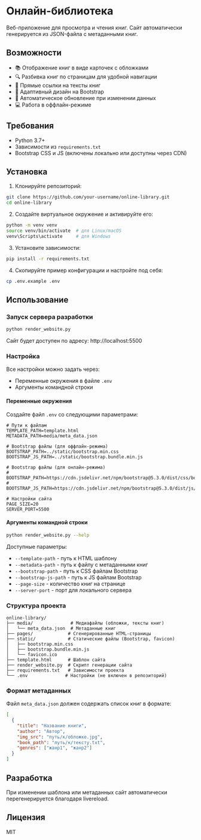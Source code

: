# Онлайн-библиотека

Веб-приложение для просмотра и чтения книг. Сайт автоматически генерируется из JSON-файла с метаданными книг.

## Возможности

- 📚 Отображение книг в виде карточек с обложками
- 🔍 Разбивка книг по страницам для удобной навигации
- 📖 Прямые ссылки на тексты книг
- 🎨 Адаптивный дизайн на Bootstrap
- 🔄 Автоматическое обновление при изменении данных
- 💻 Работа в оффлайн-режиме

## Требования

- Python 3.7+
- Зависимости из `requirements.txt`
- Bootstrap CSS и JS (включены локально или доступны через CDN)

## Установка

1. Клонируйте репозиторий:
```bash
git clone https://github.com/your-username/online-library.git
cd online-library
```

2. Создайте виртуальное окружение и активируйте его:
```bash
python -m venv venv
source venv/bin/activate  # для Linux/macOS
venv\Scripts\activate     # для Windows
```

3. Установите зависимости:
```bash
pip install -r requirements.txt
```

4. Скопируйте пример конфигурации и настройте под себя:
```bash
cp .env.example .env
```

## Использование

### Запуск сервера разработки

```bash
python render_website.py
```

Сайт будет доступен по адресу: http://localhost:5500

### Настройка

Все настройки можно задать через:
- Переменные окружения в файле `.env`
- Аргументы командной строки

#### Переменные окружения

Создайте файл `.env` со следующими параметрами:
```env
# Пути к файлам
TEMPLATE_PATH=template.html
METADATA_PATH=media/meta_data.json

# Bootstrap файлы (для оффлайн-режима)
BOOTSTRAP_PATH=../static/bootstrap.min.css
BOOTSTRAP_JS_PATH=../static/bootstrap.bundle.min.js

# Bootstrap файлы (для онлайн-режима)
# BOOTSTRAP_PATH=https://cdn.jsdelivr.net/npm/bootstrap@5.3.0/dist/css/bootstrap.min.css
# BOOTSTRAP_JS_PATH=https://cdn.jsdelivr.net/npm/bootstrap@5.3.0/dist/js/bootstrap.bundle.min.js

# Настройки сайта
PAGE_SIZE=20
SERVER_PORT=5500
```

#### Аргументы командной строки

```bash
python render_website.py --help
```

Доступные параметры:
- `--template-path` - путь к HTML шаблону
- `--metadata-path` - путь к файлу с метаданными книг
- `--bootstrap-path` - путь к CSS файлам Bootstrap
- `--bootstrap-js-path` - путь к JS файлам Bootstrap
- `--page-size` - количество книг на странице
- `--server-port` - порт для локального сервера

### Структура проекта

```
online-library/
├── media/              # Медиафайлы (обложки, тексты книг)
│   └── meta_data.json  # Метаданные книг
├── pages/             # Сгенерированные HTML-страницы
├── static/            # Статические файлы (Bootstrap, favicon)
│   ├── bootstrap.min.css
│   ├── bootstrap.bundle.min.js
│   └── favicon.ico
├── template.html      # Шаблон сайта
├── render_website.py  # Скрипт генерации сайта
├── requirements.txt   # Зависимости проекта
└── .env              # Настройки (не включен в репозиторий)
```

### Формат метаданных

Файл `meta_data.json` должен содержать список книг в формате:
```json
[
  {
    "title": "Название книги",
    "author": "Автор",
    "img_src": "путь/к/обложке.jpg",
    "book_path": "путь/к/тексту.txt",
    "genres": ["жанр1", "жанр2"]
  }
]
```

## Разработка

При изменении шаблона или метаданных сайт автоматически перегенерируется благодаря livereload.

## Лицензия

MIT
